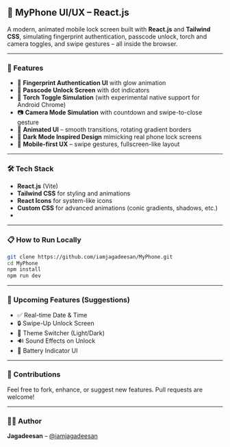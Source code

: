 ## 📱 MyPhone UI/UX – React.js

A modern, animated mobile lock screen built with **React.js** and **Tailwind CSS**, simulating fingerprint authentication, passcode unlock, torch and camera toggles, and swipe gestures – all inside the browser.

---

### 🚀 Features

* 🔐 **Fingerprint Authentication UI** with glow animation
* 🔢 **Passcode Unlock Screen** with dot indicators
* 🔦 **Torch Toggle Simulation** (with experimental native support for Android Chrome)
* 📷 **Camera Mode Simulation** with countdown and swipe-to-close gesture
* 🔄 **Animated UI** – smooth transitions, rotating gradient borders
* 🌙 **Dark Mode Inspired Design** mimicking real phone lock screens
* 📱 **Mobile-first UX** – swipe gestures, fullscreen-like layout

---

### 🛠️ Tech Stack

* **React.js** (Vite)
* **Tailwind CSS** for styling and animations
* **React Icons** for system-like icons
* **Custom CSS** for advanced animations (conic gradients, shadows, etc.)
* 
---

### 📋 How to Run Locally

```bash
git clone https://github.com/iamjagadeesan/MyPhone.git
cd MyPhone
npm install
npm run dev
```

---

### 📌 Upcoming Features (Suggestions)

* ✅ Real-time Date & Time
* 🔒 Swipe-Up Unlock Screen
* 🎨 Theme Switcher (Light/Dark)
* 🔊 Sound Effects on Unlock
* 🔋 Battery Indicator UI

---

### 🤝 Contributions

Feel free to fork, enhance, or suggest new features. Pull requests are welcome!

---

### 🧑‍💻 Author

**Jagadeesan** – [@iamjagadeesan](https://linkedin.com/in/iamjagadeesan)
